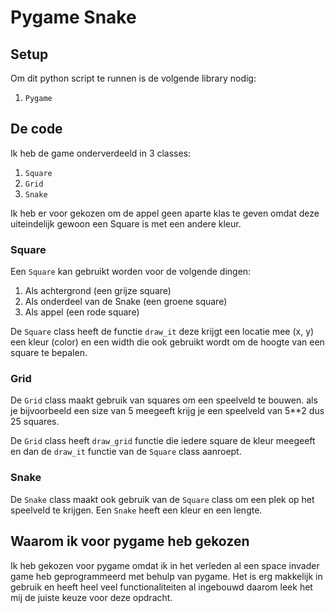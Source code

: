 # Pygame Snake 

## Setup 

Om dit python script te runnen is de volgende library nodig:

1. `Pygame`

## De code ##

Ik heb de game onderverdeeld in 3 classes:

1. `Square`
2. `Grid`
3. `Snake`

Ik heb er voor gekozen om de appel geen aparte klas te geven omdat deze uiteindelijk gewoon een Square is met een andere kleur.

### Square ###
Een `Square` kan gebruikt worden voor de volgende dingen: 

1. Als achtergrond (een grijze square)
2. Als onderdeel van de Snake (een groene square)
3. Als appel (een rode square)

De `Square` class heeft de functie `draw_it` deze krijgt een locatie mee (x, y) een kleur (color) en een width die ook gebruikt wordt om de hoogte van een square te bepalen.


### Grid ###
De `Grid` class maakt gebruik van squares om een speelveld te bouwen. als je bijvoorbeeld een size van 5 meegeeft krijg je een speelveld van 5**2 dus 25 squares.

De `Grid` class heeft `draw_grid` functie die iedere square de kleur meegeeft en dan de `draw_it` functie van de `Square` class aanroept.


### Snake ###
De `Snake` class maakt ook gebruik van de `Square` class om een plek op het speelveld te krijgen. Een `Snake` heeft een kleur en een lengte.


## Waarom ik voor pygame heb gekozen ##

Ik heb gekozen voor pygame omdat ik in het verleden al een space invader game heb geprogrammeerd met behulp van pygame.
Het is erg makkelijk in gebruik en heeft heel veel functionaliteiten al ingebouwd daarom leek het mij de juiste keuze voor deze opdracht.
